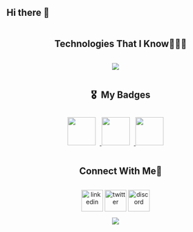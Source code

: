 ## Hi there 👋

<!--
**nilesh-fatfatwale/nilesh-fatfatwale** is a ✨ _special_ ✨ repository because its `README.md` (this file) appears on your GitHub profile.

Here are some ideas to get you started:

- 🔭 I’m currently working on ...
- 🌱 I’m currently learning ...
- 👯 I’m looking to collaborate on ...
- 🤔 I’m looking for help with ...
- 💬 Ask me about ...
- 📫 How to reach me: ...
- 😄 Pronouns: ...
- ⚡ Fun fact: ...
-->


<!--h1 without bottom border-->
<div id="user-content-toc">
  <ul align="center">
    <summary><h2 style="display: inline-block">Technologies That I Know👨🏻‍💻</h2></summary>
  </ul>
</div>
<!--tech stack icons-->
<p align="center">
  <a href="https://skillicons.dev">
    <img src="https://skillicons.dev/icons?i=javascript,ts,java,nodejs,npm,git,vercel,react,css,bootstrap,styledcomponents,postgres,prisma,sequelize,express,figma,github,html,linux,aws,materialui,mongodb,mysql,nextjs,nodejs,postman,py,tailwind,vscode&perline=14" />
  </a>
</p>

<div id="user-content-toc">
  <ul align="center">
    <summary><h2 style="display: inline-block">🎖 &nbsp;My Badges</h2></summary>
  </ul>
</div>
<div align="center">
  <!-- Wrap the images inside the anchor tags -->
  <a href="https://holopin.io/@nileshfatfatwale">
    <img src="https://assets.holopin.io/hf2024levels/level0-sloth-code-0-0-0-0.webp" width="65" style="display: inline-block; margin-right: 10px;" />
  </a>
  <a href="https://holopin.io/@nileshfatfatwale">
    <img src="https://assets.holopin.io/hf2024levels/level1-sloth-code-0-0-0-0.webp" width="65" style="display: inline-block; margin-right: 10px;" />
  </a>
  <a href="https://holopin.io/@nileshfatfatwale">
    <img src="https://assets.holopin.io/hf2024levels/level2-sloth-code-0-0-0-0.webp" width="65" style="display: inline-block;" />
  </a>
</div>




<!-- Connect with me -->
<!--h2 without bottom border-->
<div id="user-content-toc">
  <ul align="center">
    <summary><h2 style="display: inline-block">Connect With Me🤝</h2></summary>
  </ul>
</div>

<p align="center">
<a href="https://www.linkedin.com/in/nileshfatfatwale/" target="blank"><img align="center" src="https://user-images.githubusercontent.com/88904952/234979284-68c11d7f-1acc-4f0c-ac78-044e1037d7b0.png" alt="linkedin" height="50" width="50" /></a>
<a href="https://x.com/0xnileshf" target="blank"><img align="center" src="https://user-images.githubusercontent.com/88904952/234980676-61bfb021-ecc8-48f7-88e6-34c1b06c4a58.png" alt="twitter" height="50" width="50" /></a> 
<a href="https://discord.com/users/1067356761826267137" target="blank"><img align="center" src="https://user-images.githubusercontent.com/88904952/234982627-019fd336-6248-453c-9b05-97c13fd1d207.png" alt="discord" height="50" width="50" /></a>
  
</p>

<div align="center">
  
[![](https://visitcount.itsvg.in/api?id=nileshfatfatwale&label=Profile%20Views&color=3&icon=5&pretty=true)](https://visitcount.itsvg.in)
  
</div>
